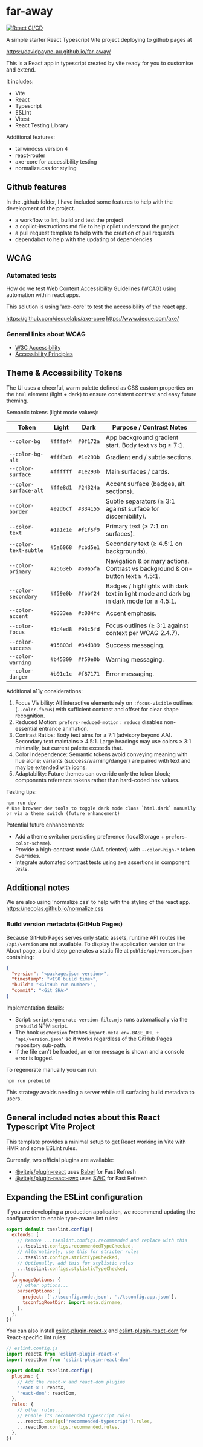 # far-away

[![React CI/CD](https://github.com/davidpayne-au/far-away/actions/workflows/cicd.yml/badge.svg)](https://github.com/davidpayne-au/far-away/actions/workflows/cicd.yml)

A simple starter React Typescript Vite project deploying to github pages at

<https://davidpayne-au.github.io/far-away/>

This is a React app in typescript created by vite ready for you to customise and extend.

It includes:
- Vite
- React
- Typescript
- ESLint
- Vitest
- React Testing Library

Additional features:
- tailwindcss version 4
- react-router
- axe-core for accessibility testing
- normalize.css for styling

## Github features

In the .github folder, I have included some features to help with the development of the project.

- a workflow to lint, build and test the project
- a copilot-instructions.md file to help cpilot understand the project
- a pull request template to help with the creation of pull requests
- dependabot to help with the updating of dependencies

## WCAG

### Automated tests

How do we test Web Content Accessibility Guidelines (WCAG) using automation within react apps.

This solution is using 'axe-core' to test the accessibility of the react app.

<https://github.com/dequelabs/axe-core>
<https://www.deque.com/axe/>

### General links about WCAG

- [W3C Accessibility](https://www.w3.org/WAI/)
- [Accessibility Principles](https://www.w3.org/WAI/fundamentals/accessibility-principles/)

## Theme & Accessibility Tokens

The UI uses a cheerful, warm palette defined as CSS custom properties on the `html` element (light + dark) to ensure consistent contrast and easy future theming.

Semantic tokens (light mode values):

| Token | Light | Dark | Purpose / Contrast Notes |
|-------|-------|------|--------------------------|
| `--color-bg` | `#fffaf4` | `#0f172a` | App background gradient start. Body text vs bg ≥ 7:1. |
| `--color-bg-alt` | `#fff3e8` | `#1e293b` | Gradient end / subtle sections. |
| `--color-surface` | `#ffffff` | `#1e293b` | Main surfaces / cards. |
| `--color-surface-alt` | `#ffe8d1` | `#24324a` | Accent surface (badges, alt sections). |
| `--color-border` | `#e2d6cf` | `#334155` | Subtle separators (≥ 3:1 against surface for discernibility). |
| `--color-text` | `#1a1c1e` | `#f1f5f9` | Primary text (≥ 7:1 on surfaces). |
| `--color-text-subtle` | `#5a6068` | `#cbd5e1` | Secondary text (≥ 4.5:1 on backgrounds). |
| `--color-primary` | `#2563eb` | `#60a5fa` | Navigation & primary actions. Contrast vs background & on-button text ≥ 4.5:1. |
| `--color-secondary` | `#f59e0b` | `#fbbf24` | Badges / highlights with dark text in light mode and dark bg in dark mode for ≥ 4.5:1. |
| `--color-accent` | `#9333ea` | `#c084fc` | Accent emphasis. |
| `--color-focus` | `#1d4ed8` | `#93c5fd` | Focus outlines (≥ 3:1 against context per WCAG 2.4.7). |
| `--color-success` | `#15803d` | `#34d399` | Success messaging. |
| `--color-warning` | `#b45309` | `#f59e0b` | Warning messaging. |
| `--color-danger` | `#b91c1c` | `#f87171` | Error messaging. |

Additional a11y considerations:

1. Focus Visibility: All interactive elements rely on `:focus-visible` outlines (`--color-focus`) with sufficient contrast and offset for clear shape recognition.
2. Reduced Motion: `prefers-reduced-motion: reduce` disables non-essential entrance animation.
3. Contrast Ratios: Body text aims for ≥ 7:1 (advisory beyond AA). Secondary text maintains ≥ 4.5:1. Large headings may use colors ≥ 3:1 minimally, but current palette exceeds that.
4. Color Independence: Semantic tokens avoid conveying meaning with hue alone; variants (success/warning/danger) are paired with text and may be extended with icons.
5. Adaptability: Future themes can override only the token block; components reference tokens rather than hard-coded hex values.

Testing tips:
```
npm run dev
# Use browser dev tools to toggle dark mode class `html.dark` manually or via a theme switch (future enhancement)
```

Potential future enhancements:
- Add a theme switcher persisting preference (localStorage + `prefers-color-scheme`).
- Provide a high-contrast mode (AAA oriented) with `--color-high-*` token overrides.
- Integrate automated contrast tests using axe assertions in component tests.


## Additional notes

We are also using 'normalize.css' to help with the styling of the react app.
<https://necolas.github.io/normalize.css>

### Build version metadata (GitHub Pages)

Because GitHub Pages serves only static assets, runtime API routes like `/api/version` are not available. To display the application version on the About page, a build step generates a static file at `public/api/version.json` containing:

```json
{
  "version": "<package.json version>",
  "timestamp": "<ISO build time>",
  "build": "<GitHub run number>",
  "commit": "<Git SHA>"
}
```

Implementation details:
- Script: `scripts/generate-version-file.mjs` runs automatically via the `prebuild` NPM script.
- The hook `useVersion` fetches `import.meta.env.BASE_URL + 'api/version.json'` so it works regardless of the GitHub Pages repository sub-path.
- If the file can't be loaded, an error message is shown and a console error is logged.

To regenerate manually you can run:

```
npm run prebuild
```

This strategy avoids needing a server while still surfacing build metadata to users.

## General included notes about this React Typescript Vite Project

This template provides a minimal setup to get React working in Vite with HMR and some ESLint rules.

Currently, two official plugins are available:

- [@vitejs/plugin-react](https://github.com/vitejs/vite-plugin-react/blob/main/packages/plugin-react/README.md) uses [Babel](https://babeljs.io/) for Fast Refresh
- [@vitejs/plugin-react-swc](https://github.com/vitejs/vite-plugin-react-swc) uses [SWC](https://swc.rs/) for Fast Refresh

## Expanding the ESLint configuration

If you are developing a production application, we recommend updating the configuration to enable type-aware lint rules:

```js
export default tseslint.config({
  extends: [
    // Remove ...tseslint.configs.recommended and replace with this
    ...tseslint.configs.recommendedTypeChecked,
    // Alternatively, use this for stricter rules
    ...tseslint.configs.strictTypeChecked,
    // Optionally, add this for stylistic rules
    ...tseslint.configs.stylisticTypeChecked,
  ],
  languageOptions: {
    // other options...
    parserOptions: {
      project: ['./tsconfig.node.json', './tsconfig.app.json'],
      tsconfigRootDir: import.meta.dirname,
    },
  },
})
```

You can also install [eslint-plugin-react-x](https://github.com/Rel1cx/eslint-react/tree/main/packages/plugins/eslint-plugin-react-x) and [eslint-plugin-react-dom](https://github.com/Rel1cx/eslint-react/tree/main/packages/plugins/eslint-plugin-react-dom) for React-specific lint rules:

```js
// eslint.config.js
import reactX from 'eslint-plugin-react-x'
import reactDom from 'eslint-plugin-react-dom'

export default tseslint.config({
  plugins: {
    // Add the react-x and react-dom plugins
    'react-x': reactX,
    'react-dom': reactDom,
  },
  rules: {
    // other rules...
    // Enable its recommended typescript rules
    ...reactX.configs['recommended-typescript'].rules,
    ...reactDom.configs.recommended.rules,
  },
})
```
